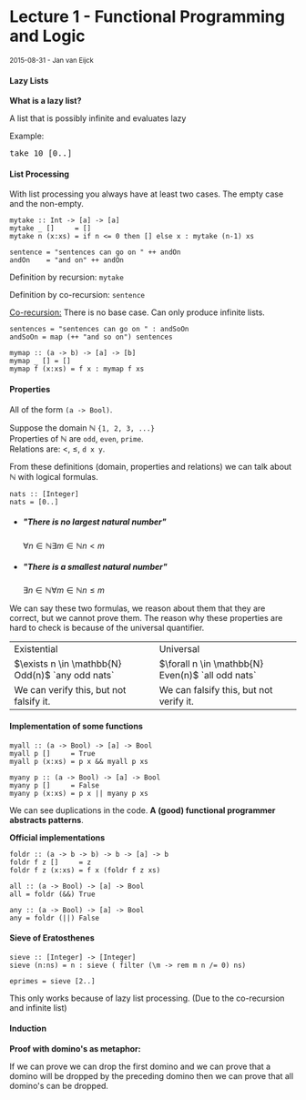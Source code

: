 # Lecture 1 - Functional Programming and Logic
<small>2015-08-31 - Jan van Eijck</small>

#### Lazy Lists

**What is a lazy list?**

A list that is possibly infinite and evaluates lazy

Example:

<pre>take 10 [0..]</pre>

#### List Processing

With list processing you always have at least two cases. The empty case and the non-empty.

```
mytake :: Int -> [a] -> [a]
mytake _ []     = []
mytake n (x:xs) = if n <= 0 then [] else x : mytake (n-1) xs
```

```
sentence = "sentences can go on " ++ andOn
andOn    = "and on" ++ andOn
```

Definition by recursion: `mytake`

Definition by co-recursion: `sentence`

[Co-recursion:](https://en.wikipedia.org/wiki/Corecursion) There is no base case. Can only produce infinite lists.

```
sentences = "sentences can go on " : andSoOn
andSoOn = map (++ "and so on") sentences
```

```
mymap :: (a -> b) -> [a] -> [b]
mymap _ [] = []
mymap f (x:xs) = f x : mymap f xs
```

#### Properties

All of the form `(a -> Bool)`.

Suppose the domain $\mathbb{N}$ `{1, 2, 3, ...}`  
Properties of $\mathbb{N}$ are `odd`, `even`, `prime`.  
Relations are: $\lt$, $\leq$, `d x y`.

From these definitions (domain, properties and relations) we can talk about $\mathbb{N}$ with logical formulas.

```
nats :: [Integer]
nats = [0..]
```

*   ##### _"There is no largest natural number"_

    $\forall n \in \mathbb{N} \exists m \in \mathbb{N} n \lt m$

*   ##### _"There is a smallest natural number"_

    $\exists n \in \mathbb{N} \forall m \in \mathbb{N} n \leq m$

We can say these two formulas, we reason about them that they are correct, but we cannot prove them. The reason why these properties are hard to check is because of the universal quantifier.

<table class="table">
<tbody>
<tr>
<td>Existential</td>
<td>Universal</td>
</tr>
<tr>
<td>$\exists n \in \mathbb{N} Odd(n)$ `any odd nats`</td>
<td>$\forall n \in \mathbb{N} Even(n)$  `all odd nats`</td>
</tr>
<tr>
<td>We can verify this, but not falsify it.</td>
<td>We can falsify this, but not verify it.</td>
</tr>
</tbody>
</table>

#### Implementation of some functions

```
myall :: (a -> Bool) -> [a] -> Bool
myall p []     = True
myall p (x:xs) = p x && myall p xs
```

```
myany p :: (a -> Bool) -> [a] -> Bool
myany p []     = False
myany p (x:xs) = p x || myany p xs
```

We can see duplications in the code. **A (good) functional programmer abstracts patterns**.

**Official implementations**

```
foldr :: (a -> b -> b) -> b -> [a] -> b
foldr f z []     = z
foldr f z (x:xs) = f x (foldr f z xs)

all :: (a -> Bool) -> [a] -> Bool
all = foldr (&&) True

any :: (a -> Bool) -> [a] -> Bool
any = foldr (||) False
```

#### Sieve of Eratosthenes

```
sieve :: [Integer] -> [Integer]
sieve (n:ns) = n : sieve ( filter (\m -> rem m n /= 0) ns)

eprimes = sieve [2..]
```

This only works because of lazy list processing. (Due to the co-recursion and infinite list)

#### Induction

**Proof with domino's as metaphor:**

If we can prove we can drop the first domino and we can prove that a domino will be dropped by the preceding domino then we can prove that all domino's can be dropped.
